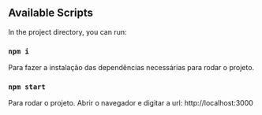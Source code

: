 ## Available Scripts

In the project directory, you can run:

### `npm i`

Para fazer a instalação das dependências necessárias para rodar o projeto.

### `npm start`

Para rodar o projeto. Abrir o navegador e digitar a url: http://localhost:3000
